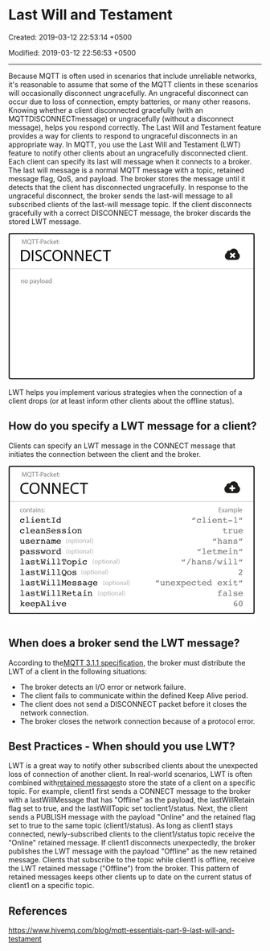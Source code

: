 # Last Will and Testament

Created: 2019-03-12 22:53:14 +0500

Modified: 2019-03-12 22:56:53 +0500

---

Because MQTT is often used in scenarios that include unreliable networks, it's reasonable to assume that some of the MQTT clients in these scenarios will occasionally disconnect ungracefully. An ungraceful disconnect can occur due to loss of connection, empty batteries, or many other reasons. Knowing whether a client disconnected gracefully (with an MQTTDISCONNECTmessage) or ungracefully (without a disconnect message), helps you respond correctly. The Last Will and Testament feature provides a way for clients to respond to ungraceful disconnects in an appropriate way.
In MQTT, you use the Last Will and Testament (LWT) feature to notify other clients about an ungracefully disconnected client. Each client can specify its last will message when it connects to a broker. The last will message is a normal MQTT message with a topic, retained message flag, QoS, and payload. The broker stores the message until it detects that the client has disconnected ungracefully. In response to the ungraceful disconnect, the broker sends the last-will message to all subscribed clients of the last-will message topic. If the client disconnects gracefully with a correct DISCONNECT message, the broker discards the stored LWT message.

![disconnect](media/Last-Will-and-Testament-image1.png)

LWT helps you implement various strategies when the connection of a client drops (or at least inform other clients about the offline status).
## How do you specify a LWT message for a client?

Clients can specify an LWT message in the CONNECT message that initiates the connection between the client and the broker.

![image](media/Last-Will-and-Testament-image2.png)
## When does a broker send the LWT message?

According to the[MQTT 3.1.1 specification](http://docs.oasis-open.org/mqtt/mqtt/v3.1.1/mqtt-v3.1.1.html), the broker must distribute the LWT of a client in the following situations:
-   The broker detects an I/O error or network failure.
-   The client fails to communicate within the defined Keep Alive period.
-   The client does not send a DISCONNECT packet before it closes the network connection.
-   The broker closes the network connection because of a protocol error.
## Best Practices - When should you use LWT?

LWT is a great way to notify other subscribed clients about the unexpected loss of connection of another client. In real-world scenarios, LWT is often combined with[retained messages](https://www.hivemq.com/blog/mqtt-essentials-part-8-retained-messages/)to store the state of a client on a specific topic. For example, client1 first sends a CONNECT message to the broker with a lastWillMessage that has "Offline" as the payload, the lastWillRetain flag set to true, and the lastWillTopic set toclient1/status. Next, the client sends a PUBLISH message with the payload "Online" and the retained flag set to true to the same topic (client1/status). As long as client1 stays connected, newly-subscribed clients to the client1/status topic receive the "Online" retained message. If client1 disconnects unexpectedly, the broker publishes the LWT message with the payload "Offline" as the new retained message. Clients that subscribe to the topic while client1 is offline, receive the LWT retained message ("Offline") from the broker. This pattern of retained messages keeps other clients up to date on the current status of client1 on a specific topic.
## References

<https://www.hivemq.com/blog/mqtt-essentials-part-9-last-will-and-testament>